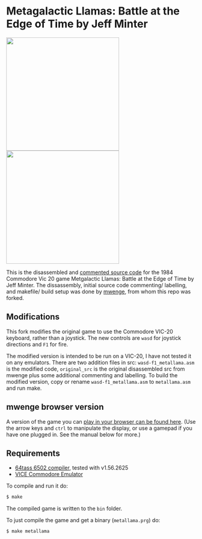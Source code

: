 # Metagalactic Llamas: Battle at the Edge of Time by Jeff Minter
<img src="https://www.mobygames.com/images/covers/l/539848-metagalactic-llamas-battle-at-the-edge-of-time-vic-20-front-cover.jpg" height=300><img src="https://user-images.githubusercontent.com/58846/104136780-2b319d80-5390-11eb-8617-89bf4a598ded.gif" height=300>

This is the disassembled and [commented source code] for the 1984 Commodore Vic 20 game Metgalactic Llamas: Battle at the Edge of Time by Jeff Minter. The dissassembly, initial source code commenting/ labelling, and makefile/ build setup was done by [mwenge], from whom this repo was forked.

## Modifications
This fork modifies the original game to use the Commodore VIC-20 keyboard, rather than a joystick. The new controls are `wasd` for joystick directions and `F1` for fire.

The modified version is intended to be run on a VIC-20, I have not tested it on any emulators. There are two addition files in src: `wasd-f1_metallama.asm` is the modified code, `original_src` is the original disassembled src from mwenge plus some additional commenting and labelling. To build the modified version, copy or rename `wasd-f1_metallama.asm` to `metallama.asm` and run make.

## mwenge browser version
A version of the game you can [play in your browser can be found here]. (Use the arrow keys and `ctrl` to manipulate the display, or use a gamepad if you have one plugged in. See the manual below for more.)

## Requirements

* [64tass 6502 compiler][64tass], tested with v1.56.2625
* [VICE Commodore Emulator][vice]

[64tass]: http://tass64.sourceforge.net/
[vice]: http://vice-emu.sourceforge.net/
[https://metallama.xyz]: https://mwenge.github.io/metallama.xyz
[commented source code]:https://github.com/mwenge/metallama/blob/master/src/metallama.asm
[mwenge]:https://github.com/mwenge/metallama
[play in your browser can be found here]: https://mwenge.github.io/metallama

To compile and run it do:

```sh
$ make
```
The compiled game is written to the `bin` folder. 

To just compile the game and get a binary (`metallama.prg`) do:

```sh
$ make metallama
```

